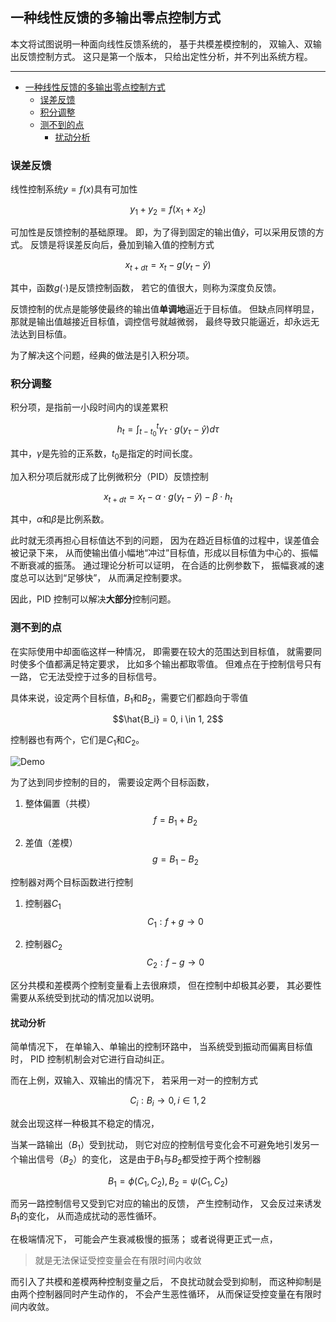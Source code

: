 ## 一种线性反馈的多输出零点控制方式

本文将试图说明一种面向线性反馈系统的，
基于共模差模控制的，
双输入、双输出反馈控制方式。
这只是第一个版本，
只给出定性分析，并不列出系统方程。

---

- [一种线性反馈的多输出零点控制方式](#一种线性反馈的多输出零点控制方式)
  - [误差反馈](#误差反馈)
  - [积分调整](#积分调整)
  - [测不到的点](#测不到的点)
    - [扰动分析](#扰动分析)

### 误差反馈

线性控制系统$y=f(x)$具有可加性

$$y_1 + y_2 = f(x_1 + x_2)$$

可加性是反馈控制的基础原理。
即，为了得到固定的输出值$\hat{y}$，可以采用反馈的方式。
反馈是将误差反向后，叠加到输入值的控制方式

$$x_{t + dt} = x_t - g(y_t - \hat{y})$$

其中，函数$g(\cdot)$是反馈控制函数，
若它的值很大，则称为深度负反馈。

反馈控制的优点是能够使最终的输出值**单调地**逼近于目标值。
但缺点同样明显，那就是输出值越接近目标值，调控信号就越微弱，
最终导致只能逼近，却永远无法达到目标值。

为了解决这个问题，经典的做法是引入积分项。

### 积分调整

积分项，是指前一小段时间内的误差累积

$$h_t = \int_{t-t_0}^{t} \gamma_\tau \cdot g(y_\tau - \hat{y}) d \tau$$

其中，$\gamma$是先验的正系数，$t_0$是指定的时间长度。

加入积分项后就形成了比例微积分（PID）反馈控制

$$x_{t + dt} = x_t - \alpha \cdot g(y_t - \hat{y}) - \beta \cdot h_t$$

其中，$\alpha$和$\beta$是比例系数。

此时就无须再担心目标值达不到的问题，
因为在趋近目标值的过程中，误差值会被记录下来，
从而使输出值小幅地“冲过”目标值，形成以目标值为中心的、振幅不断衰减的振荡。
通过理论分析可以证明，
在合适的比例参数下，
振幅衰减的速度总可以达到“足够快”，
从而满足控制要求。

因此，PID 控制可以解决**大部分**控制问题。

### 测不到的点

在实际使用中却面临这样一种情况，
即需要在较大的范围达到目标值，
就需要同时使多个值都满足特定要求，
比如多个输出都取零值。
但难点在于控制信号只有一路，
它无法受控于过多的目标信号。

具体来说，设定两个目标值，$B_1$和$B_2$，需要它们都趋向于零值

$$\hat{B_i} = 0, i \in 1, 2$$

控制器也有两个，它们是$C_1$和$C_2$。

![Demo](./linearSystem22.png)

为了达到同步控制的目的，
需要设定两个目标函数，

1. 整体偏置（共模）
   $$f = B_1 + B_2$$

2. 差值（差模）
   $$g = B_1 - B_2$$

控制器对两个目标函数进行控制

1. 控制器$C_1$
   $$C_1: f+g \rightarrow 0$$

2. 控制器$C_2$
   $$C_2: f-g \rightarrow 0$$

区分共模和差模两个控制变量看上去很麻烦，
但在控制中却极其必要，
其必要性需要从系统受到扰动的情况加以说明。

#### 扰动分析

简单情况下，
在单输入、单输出的控制环路中，
当系统受到振动而偏离目标值时，
PID 控制机制会对它进行自动纠正。

而在上例，双输入、双输出的情况下，
若采用一对一的控制方式

$$C_i: B_i \rightarrow 0, i \in 1, 2$$

就会出现这样一种极其不稳定的情况，

当某一路输出（$B_1$）受到扰动，
则它对应的控制信号变化会不可避免地引发另一个输出信号（$B_2$）的变化，
这是由于$B_1$与$B_2$都受控于两个控制器

$$B_1 = \phi(C_1, C_2), B_2 = \psi(C_1, C_2)$$

而另一路控制信号又受到它对应的输出的反馈，
产生控制动作，
又会反过来诱发$B_1$的变化，
从而造成扰动的恶性循环。

在极端情况下，
可能会产生衰减极慢的振荡；
或者说得更正式一点，

> 就是无法保证受控变量会在有限时间内收敛

而引入了共模和差模两种控制变量之后，
不良扰动就会受到抑制，
而这种抑制是由两个控制器同时产生动作的，
不会产生恶性循环，
从而保证受控变量在有限时间内收敛。
